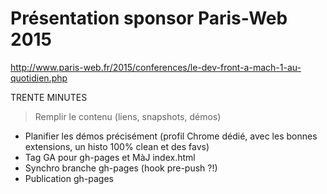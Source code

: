 Présentation sponsor Paris-Web 2015
===================================

http://www.paris-web.fr/2015/conferences/le-dev-front-a-mach-1-au-quotidien.php

TRENTE MINUTES

> Remplir le contenu (liens, snapshots, démos)

- Planifier les démos précisément (profil Chrome dédié, avec les bonnes extensions, un histo 100% clean et des favs)
- Tag GA pour gh-pages et MàJ index.html
- Synchro branche gh-pages (hook pre-push ?!)
- Publication gh-pages
